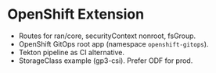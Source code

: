# OpenShift Extension
- Routes for ran/core, securityContext nonroot, fsGroup.
- OpenShift GitOps root app (namespace `openshift-gitops`).
- Tekton pipeline as CI alternative.
- StorageClass example (gp3-csi). Prefer ODF for prod.

